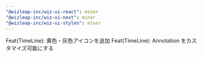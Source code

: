 ```yaml
---
"@wizleap-inc/wiz-ui-react": minor
"@wizleap-inc/wiz-ui-next": minor
"@wizleap-inc/wiz-ui-styles": minor
---
```


Feat(TimeLine): 黄色・灰色アイコンを追加
Feat(TimeLine): Annotation をカスタマイズ可能にする
